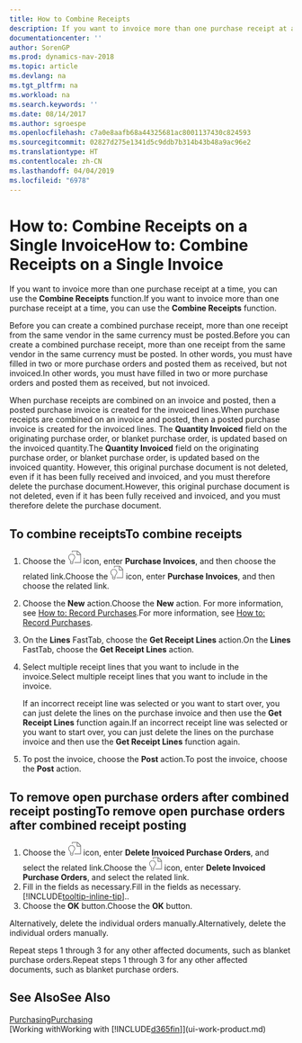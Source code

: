 ```yaml
---
title: How to Combine Receipts
description: If you want to invoice more than one purchase receipt at a time, you can use the Combine Receipts function.
documentationcenter: ''
author: SorenGP
ms.prod: dynamics-nav-2018
ms.topic: article
ms.devlang: na
ms.tgt_pltfrm: na
ms.workload: na
ms.search.keywords: ''
ms.date: 08/14/2017
ms.author: sgroespe
ms.openlocfilehash: c7a0e8aafb68a44325681ac8001137430c824593
ms.sourcegitcommit: 02827d275e1341d5c9ddb7b314b43b48a9ac96e2
ms.translationtype: HT
ms.contentlocale: zh-CN
ms.lasthandoff: 04/04/2019
ms.locfileid: "6978"
---
```

# <a name="how-to-combine-receipts-on-a-single-invoice"></a><span data-ttu-id="48bf2-103">How to: Combine Receipts on a Single Invoice</span><span class="sxs-lookup"><span data-stu-id="48bf2-103">How to: Combine Receipts on a Single Invoice</span></span>
<span data-ttu-id="48bf2-104">If you want to invoice more than one purchase receipt at a time, you can use the **Combine Receipts** function.</span><span class="sxs-lookup"><span data-stu-id="48bf2-104">If you want to invoice more than one purchase receipt at a time, you can use the **Combine Receipts** function.</span></span>  

<span data-ttu-id="48bf2-105">Before you can create a combined purchase receipt, more than one receipt from the same vendor in the same currency must be posted.</span><span class="sxs-lookup"><span data-stu-id="48bf2-105">Before you can create a combined purchase receipt, more than one receipt from the same vendor in the same currency must be posted.</span></span> <span data-ttu-id="48bf2-106">In other words, you must have filled in two or more purchase orders and posted them as received, but not invoiced.</span><span class="sxs-lookup"><span data-stu-id="48bf2-106">In other words, you must have filled in two or more purchase orders and posted them as received, but not invoiced.</span></span>  

<span data-ttu-id="48bf2-107">When purchase receipts are combined on an invoice and posted, then a posted purchase invoice is created for the invoiced lines.</span><span class="sxs-lookup"><span data-stu-id="48bf2-107">When purchase receipts are combined on an invoice and posted, then a posted purchase invoice is created for the invoiced lines.</span></span> <span data-ttu-id="48bf2-108">The **Quantity Invoiced** field on the originating purchase order, or blanket purchase order, is updated based on the invoiced quantity.</span><span class="sxs-lookup"><span data-stu-id="48bf2-108">The **Quantity Invoiced** field on the originating purchase order, or blanket purchase order, is updated based on the invoiced quantity.</span></span> <span data-ttu-id="48bf2-109">However, this original purchase document is not deleted, even if it has been fully received and invoiced, and you must therefore delete the purchase document.</span><span class="sxs-lookup"><span data-stu-id="48bf2-109">However, this original purchase document is not deleted, even if it has been fully received and invoiced, and you must therefore delete the purchase document.</span></span>  

## <a name="to-combine-receipts"></a><span data-ttu-id="48bf2-110">To combine receipts</span><span class="sxs-lookup"><span data-stu-id="48bf2-110">To combine receipts</span></span>  
1. <span data-ttu-id="48bf2-111">Choose the ![Search for Page or Report](media/ui-search/search_small.png "Search for Page or Report icon") icon, enter **Purchase Invoices**, and then choose the related link.</span><span class="sxs-lookup"><span data-stu-id="48bf2-111">Choose the ![Search for Page or Report](media/ui-search/search_small.png "Search for Page or Report icon") icon, enter **Purchase Invoices**, and then choose the related link.</span></span>  
2. <span data-ttu-id="48bf2-112">Choose the **New** action.</span><span class="sxs-lookup"><span data-stu-id="48bf2-112">Choose the **New** action.</span></span> <span data-ttu-id="48bf2-113">For more information, see [How to: Record Purchases](purchasing-how-record-purchases.md).</span><span class="sxs-lookup"><span data-stu-id="48bf2-113">For more information, see [How to: Record Purchases](purchasing-how-record-purchases.md).</span></span>  
3. <span data-ttu-id="48bf2-114">On the **Lines** FastTab, choose the **Get Receipt Lines** action.</span><span class="sxs-lookup"><span data-stu-id="48bf2-114">On the **Lines** FastTab, choose the **Get Receipt Lines** action.</span></span>  
4. <span data-ttu-id="48bf2-115">Select multiple receipt lines that you want to include in the invoice.</span><span class="sxs-lookup"><span data-stu-id="48bf2-115">Select multiple receipt lines that you want to include in the invoice.</span></span>  

    <span data-ttu-id="48bf2-116">If an incorrect receipt line was selected or you want to start over, you can just delete the lines on the purchase invoice and then use the **Get Receipt Lines** function again.</span><span class="sxs-lookup"><span data-stu-id="48bf2-116">If an incorrect receipt line was selected or you want to start over, you can just delete the lines on the purchase invoice and then use the **Get Receipt Lines** function again.</span></span>  
5. <span data-ttu-id="48bf2-117">To post the invoice, choose the **Post** action.</span><span class="sxs-lookup"><span data-stu-id="48bf2-117">To post the invoice, choose the **Post** action.</span></span>  

## <a name="to-remove-open-purchase-orders-after-combined-receipt-posting"></a><span data-ttu-id="48bf2-118">To remove open purchase orders after combined receipt posting</span><span class="sxs-lookup"><span data-stu-id="48bf2-118">To remove open purchase orders after combined receipt posting</span></span>  
1. <span data-ttu-id="48bf2-119">Choose the ![Search for Page or Report](media/ui-search/search_small.png "Search for Page or Report icon") icon, enter **Delete Invoiced Purchase Orders**, and select the related link.</span><span class="sxs-lookup"><span data-stu-id="48bf2-119">Choose the ![Search for Page or Report](media/ui-search/search_small.png "Search for Page or Report icon") icon, enter **Delete Invoiced Purchase Orders**, and select the related link.</span></span>  
2. <span data-ttu-id="48bf2-120">Fill in the fields as necessary.</span><span class="sxs-lookup"><span data-stu-id="48bf2-120">Fill in the fields as necessary.</span></span> [!INCLUDE[tooltip-inline-tip](includes/tooltip-inline-tip_md.md)]<span data-ttu-id="48bf2-121">.</span><span class="sxs-lookup"><span data-stu-id="48bf2-121">.</span></span>
3. <span data-ttu-id="48bf2-122">Choose the **OK** button.</span><span class="sxs-lookup"><span data-stu-id="48bf2-122">Choose the **OK** button.</span></span>  

<span data-ttu-id="48bf2-123">Alternatively, delete the individual orders manually.</span><span class="sxs-lookup"><span data-stu-id="48bf2-123">Alternatively, delete the individual orders manually.</span></span>

<span data-ttu-id="48bf2-124">Repeat steps 1 through 3 for any other affected documents, such as blanket purchase orders.</span><span class="sxs-lookup"><span data-stu-id="48bf2-124">Repeat steps 1 through 3 for any other affected documents, such as blanket purchase orders.</span></span>

## <a name="see-also"></a><span data-ttu-id="48bf2-125">See Also</span><span class="sxs-lookup"><span data-stu-id="48bf2-125">See Also</span></span>  
[<span data-ttu-id="48bf2-126">Purchasing</span><span class="sxs-lookup"><span data-stu-id="48bf2-126">Purchasing</span></span>](purchasing-manage-purchasing.md)  
[<span data-ttu-id="48bf2-127">Working with</span><span class="sxs-lookup"><span data-stu-id="48bf2-127">Working with</span></span> [!INCLUDE[d365fin](includes/d365fin_md.md)]](ui-work-product.md)
